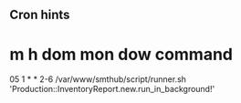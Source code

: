 ## Cron hints

# m h  dom mon dow   command
05 1 * * 2-6 /var/www/smthub/script/runner.sh 'Production::InventoryReport.new.run_in_background!'
